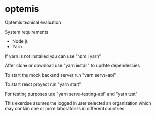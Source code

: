 # optemis

Optemis tecnical evaluation

System requirements

- Node js
- Yarn

If yarn is not installed you can use "npm i yarn"

After clone or download use "yarn install" to update dependencies

To start the mock backend server run "yarn serve-api"

To start react proyect run "yarn start"

For testing purposes use "yarn serve-testing-api" and "yarn test"

This exercise asumes the logged in user selected an organization which may contain one or more laboratories in different countries
